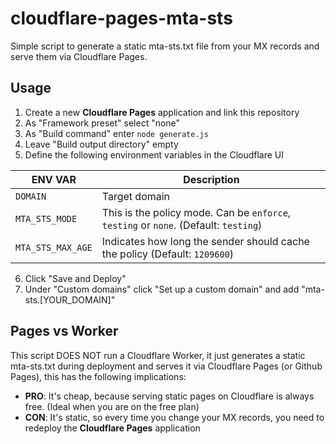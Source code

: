 # cloudflare-pages-mta-sts
Simple script to generate a static mta-sts.txt file from your MX records and serve them via Cloudflare Pages.

## Usage
1. Create a new **Cloudflare Pages** application and link this repository
2. As "Framework preset" select "none"
3. As "Build command" enter `node generate.js`
4. Leave "Build output directory" empty
5. Define the following environment variables in the Cloudflare UI

| ENV VAR           | Description                                                                          |
|-------------------|--------------------------------------------------------------------------------------|
| `DOMAIN`          | Target domain                                                                        |
| `MTA_STS_MODE`    | This is the policy mode. Can be `enforce`, `testing` or `none`. (Default: `testing`) |
| `MTA_STS_MAX_AGE` | Indicates how long the sender should cache the policy (Default: `1209600`)           |

6. Click "Save and Deploy"
7. Under "Custom domains" click "Set up a custom domain" and add "mta-sts.[YOUR_DOMAIN]"

## Pages vs Worker

This script DOES NOT run a Cloudflare Worker, it just generates a static mta-sts.txt during deployment and serves it via Cloudflare Pages (or Github Pages), this has the following implications:

- **PRO**: It's cheap, because serving static pages on Cloudflare is always free. (Ideal when you are on the free plan)
- **CON**: It's static, so every time you change your MX records, you need to redeploy the **Cloudflare Pages** application
